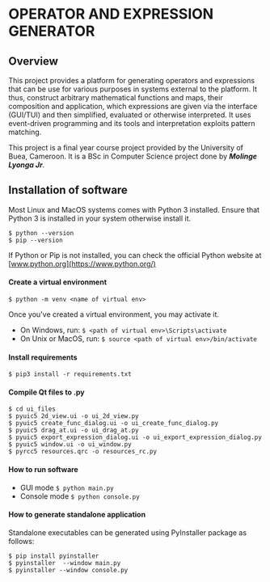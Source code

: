 # OPERATOR AND EXPRESSION GENERATOR


## Overview

This project provides a platform for generating operators and expressions that can be use for various purposes in 
systems external to the platform. It thus, construct arbitrary mathematical functions and maps, their composition and 
application, which expressions are given via the interface (GUI/TUI) and then simplified, evaluated or otherwise 
interpreted. It uses event-driven programming and its tools and interpretation exploits pattern matching.

This project is a final year course project provided by the University of Buea, Cameroon.
It is a BSc in Computer Science project done by **_Molinge Lyonga Jr_**.


## Installation of software

Most Linux and MacOS systems comes with Python 3 installed. Ensure that Python 3 is installed in your system otherwise
install it.
```
$ python --version
$ pip --version
```
If Python or Pip is not installed, you can check the official Python website at [www.python.org](https://www.python.org/)

#### Create a virtual environment

`$ python -m venv <name of virtual env>`

Once you've created a virtual environment, you may activate it.
* On Windows, run:
`$ <path of virtual env>\Scripts\activate`
* On Unix or MacOS, run:
`$ source <path of virtual env>/bin/activate` 

#### Install requirements
`$ pip3 install -r requirements.txt` 

#### Compile Qt files to .py
```
$ cd ui_files
$ pyuic5 2d_view.ui -o ui_2d_view.py
$ pyuic5 create_func_dialog.ui -o ui_create_func_dialog.py
$ pyuic5 drag_at.ui -o ui_drag_at.py
$ pyuic5 export_expression_dialog.ui -o ui_export_expression_dialog.py
$ pyuic5 window.ui -o ui_window.py
$ pyrcc5 resources.qrc -o resources_rc.py
```

#### How to run software
* GUI mode `$ python main.py`
* Console mode `$ python console.py`

#### How to generate standalone application
Standalone executables can be generated using PyInstaller package as follows:
```
$ pip install pyinstaller
$ pyinstaller  --window main.py
$ pyinstaller --window console.py
```
